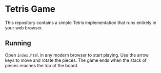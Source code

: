 # Tetris Game

This repository contains a simple Tetris implementation that runs entirely in your web browser.

## Running

Open `index.html` in any modern browser to start playing. Use the arrow keys to move and rotate the pieces. The game ends when the stack of pieces reaches the top of the board.
